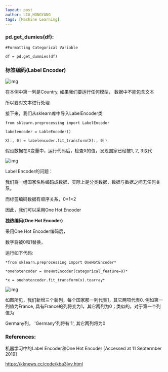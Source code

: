 ```yaml
---
layout: post
author: LIU,HONGYANG
tags: [Machine Learning]
---
```






### pd.get_dumies(df):



```
#Formatting Categorical Variable
    
df = pd.get_dummies(df)
```





### 标签编码(Label Encoder)

 

![img](https://img2018.cnblogs.com/blog/1067977/201909/1067977-20190911112858347-261175133.png)

 

 

在本例中第一列是Country, 如果我们要运行任何模型， 数据中不能包含文本

所以要对文本进行处理

接下来，我们从sklearn库中导入LabelEncoder类

 

```
from sklearn.preprocessing import LabelEncoder

labelencoder = LableEncoder()

X[:, 0] = labelencoder.fit_transform(X[:, 0])
```





 

 

假设数据在X变量中，运行代码后，检查X的值，发现国家已经被1, 2, 3取代

 

![img](https://img2018.cnblogs.com/blog/1067977/201909/1067977-20190911113612024-248604902.png)

 

 

 

Label Encoder的问题：

我们将一组国家名称编码成数据，实际上是分类数据，数据与数据之间无任何关系。

而标签编码数据有顺序关系，0<1<2

 

因此，我们可以采用One Hot Encoder

 

**独热编码(One Hot Encoder)**

 

采用One Hot Encoder编码后，

数字将被0和1替换，

运行如下代码:

 

```
*from sklearn.preprocessing import OneHotEncoder*

*onehotencoder = OneHotEncoder(categorical_feature=0)*

*x = onehotencoder.fit_transform(x).toarray*
```



 

 

![img](https://img2018.cnblogs.com/blog/1067977/201909/1067977-20190911114402532-921928784.png)

 

 

 

如图所见，我们新增三个新列，每个国家那一列代表1，其它两项代表0. 例如第一列值为France, 具有France的列将变为1，其它两列为0；类似的，对于第一个列值为

Germany列， 'Germany'列将有'1', 其它两列将为0

 

### References:

机器学习中的Label Encoder和One Hot Encoder  [Accessed at 11 Septermber 2019] 

https://kknews.cc/code/kba3lvv.html